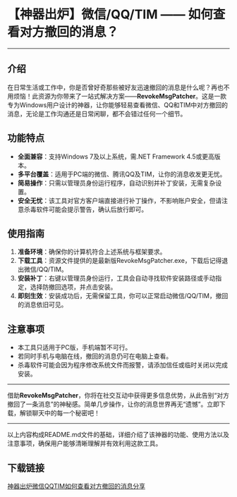 # 【神器出炉】微信/QQ/TIM —— 如何查看对方撤回的消息？

---

## 介绍

在日常生活或工作中，你是否曾好奇那些被好友迅速撤回的消息是什么呢？再也不用烦恼！此资源为你带来了一站式解决方案——**RevokeMsgPatcher**。这是一款专为Windows用户设计的神器，让你能够轻易查看微信、QQ和TIM中对方撤回的消息，无论是工作沟通还是日常闲聊，都不会错过任何一个细节。

## 功能特点

- **全面兼容**：支持Windows 7及以上系统，需.NET Framework 4.5或更高版本。
- **多平台覆盖**：适用于PC端的微信、腾讯QQ及TIM，让你的消息收发更无忧。
- **简易操作**：只需以管理员身份运行程序，自动识别并补丁安装，无需复杂设置。
- **安全无忧**：该工具对官方客户端直接进行补丁操作，不影响账户安全，但请注意杀毒软件可能会提示警告，确认后放行即可。

## 使用指南

1. **准备环境**：确保你的计算机符合上述系统与框架要求。
2. **下载工具**：资源文件提供的是最新版RevokeMsgPatcher.exe，下载后记得退出微信/QQ/TIM。
3. **安装补丁**：右键以管理员身份运行，工具会自动寻找软件安装路径或手动指定，选择防撤回选项，并点击安装。
4. **即刻生效**：安装成功后，无需保留工具，你可以正常启动微信/QQ/TIM，撤回的消息依旧可见。

## 注意事项

- 本工具只适用于PC版，手机端暂不可行。
- 若同时手机与电脑在线，撤回的消息仍可在电脑上查看。
- 杀毒软件可能会因为程序修改系统文件而报警，请添加信任或临时关闭以完成安装。

---

借助**RevokeMsgPatcher**，你将在社交互动中获得更多信息优势，从此告别“对方撤回了一条消息”的神秘感。简单几步操作，让你的消息世界再无“遗憾”。立即下载，解锁聊天中的每一个秘密吧！

---
以上内容构成README.md文件的基础，详细介绍了该神器的功能、使用方法以及注意事项，确保用户能够清晰理解并有效利用这款工具。

## 下载链接

[神器出炉微信QQTIM如何查看对方撤回的消息分享](https://pan.quark.cn/s/94752e7e0604)